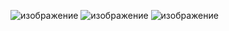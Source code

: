 ![изображение](https://github.com/user-attachments/assets/5549fb9b-d659-40f0-92b6-d4644318aa2e)
![изображение](https://github.com/user-attachments/assets/a19e0362-9589-4922-ad20-5ed1de540f1a)
![изображение](https://github.com/user-attachments/assets/5fbc7061-d2fc-429e-aaac-e07752618935)

